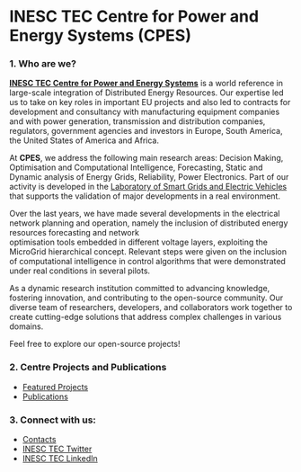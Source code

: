 # INESC TEC Centre for Power and Energy Systems (CPES) 

### 1. Who are we?

[**INESC TEC Centre for Power and Energy Systems**](https://www.inesctec.pt/en/centres/cpes) is a world reference in large-scale integration of Distributed Energy Resources. 
Our expertise led us to take on key roles in important EU projects and also led to contracts for development and consultancy with manufacturing equipment companies and with power generation, 
transmission and distribution companies, regulators, government agencies and investors in Europe, South America, the United States of America and Africa.

At **CPES**, we address the following main research areas: Decision Making, Optimisation and Computational Intelligence, Forecasting, Static and Dynamic analysis of Energy Grids, Reliability, Power Electronics. 
Part of our activity is developed in the [Laboratory of Smart Grids and Electric Vehicles](https://www.inesctec.pt/en/projects/sgevl) that supports the validation of major developments in a real environment.

Over the last years, we have made several developments in the electrical network planning and operation, namely the inclusion of distributed energy resources forecasting and network  
optimisation tools embedded in different voltage layers, exploiting the MicroGrid hierarchical concept. Relevant steps were given on the inclusion of computational 
intelligence in control algorithms that were demonstrated under real conditions in several pilots.  

As a dynamic research institution committed to advancing knowledge, fostering innovation, and contributing to the open-source community. Our diverse team of researchers, developers, and collaborators work together to create cutting-edge solutions that address complex challenges in various domains.

Feel free to explore our open-source projects!

### 2. Centre Projects and Publications

* [Featured Projects](https://www.inesctec.pt/en/centres/cpes#projects)
* [Publications](https://www.inesctec.pt/en/centres/cpes#publications)


### 3. Connect with us:

* [Contacts](https://www.inesctec.pt/en/centres/cpes#contacts)
* [INESC TEC Twitter](https://twitter.com/INESCTEC)
* [INESC TEC LinkedIn](https://www.linkedin.com/company/inesc-tec/)


